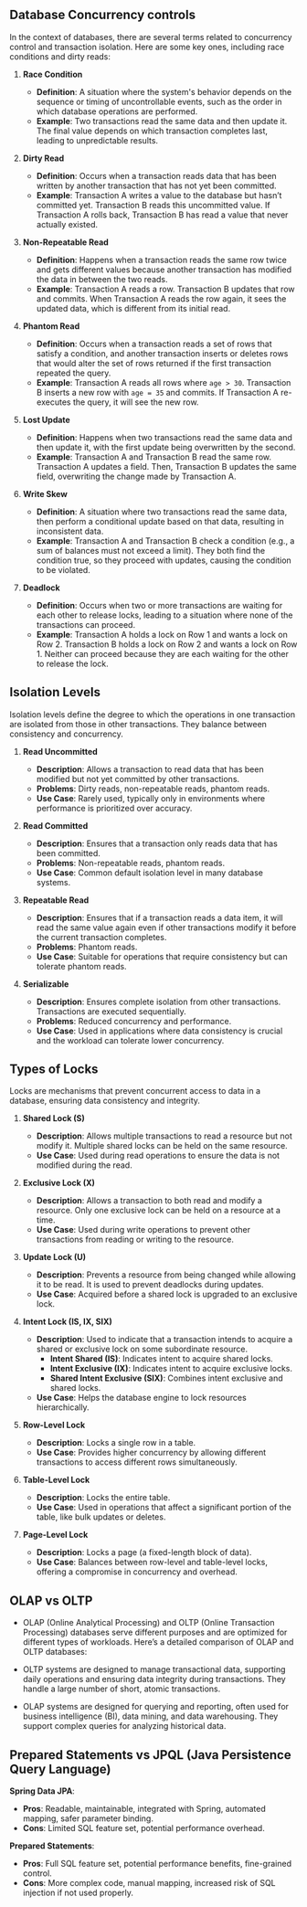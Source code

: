 ## Database Concurrency controls
In the context of databases, there are several terms related to concurrency control and transaction isolation. Here are some key ones, including race conditions and dirty reads:

1. **Race Condition**
   - **Definition**: A situation where the system's behavior depends on the sequence or timing of uncontrollable events, such as the order in which database operations are performed.
   - **Example**: Two transactions read the same data and then update it. The final value depends on which transaction completes last, leading to unpredictable results.

2. **Dirty Read**
   - **Definition**: Occurs when a transaction reads data that has been written by another transaction that has not yet been committed.
   - **Example**: Transaction A writes a value to the database but hasn’t committed yet. Transaction B reads this uncommitted value. If Transaction A rolls back, Transaction B has read a value that never actually existed.

3. **Non-Repeatable Read**
   - **Definition**: Happens when a transaction reads the same row twice and gets different values because another transaction has modified the data in between the two reads.
   - **Example**: Transaction A reads a row. Transaction B updates that row and commits. When Transaction A reads the row again, it sees the updated data, which is different from its initial read.

4. **Phantom Read**
   - **Definition**: Occurs when a transaction reads a set of rows that satisfy a condition, and another transaction inserts or deletes rows that would alter the set of rows returned if the first transaction repeated the query.
   - **Example**: Transaction A reads all rows where `age > 30`. Transaction B inserts a new row with `age = 35` and commits. If Transaction A re-executes the query, it will see the new row.

5. **Lost Update**
   - **Definition**: Happens when two transactions read the same data and then update it, with the first update being overwritten by the second.
   - **Example**: Transaction A and Transaction B read the same row. Transaction A updates a field. Then, Transaction B updates the same field, overwriting the change made by Transaction A.

6. **Write Skew**
   - **Definition**: A situation where two transactions read the same data, then perform a conditional update based on that data, resulting in inconsistent data.
   - **Example**: Transaction A and Transaction B check a condition (e.g., a sum of balances must not exceed a limit). They both find the condition true, so they proceed with updates, causing the condition to be violated.

7. **Deadlock**
   - **Definition**: Occurs when two or more transactions are waiting for each other to release locks, leading to a situation where none of the transactions can proceed.
   - **Example**: Transaction A holds a lock on Row 1 and wants a lock on Row 2. Transaction B holds a lock on Row 2 and wants a lock on Row 1. Neither can proceed because they are each waiting for the other to release the lock.



## Isolation Levels
Isolation levels define the degree to which the operations in one transaction are isolated from those in other transactions. They balance between consistency and concurrency.

1. **Read Uncommitted**
   - **Description**: Allows a transaction to read data that has been modified but not yet committed by other transactions.
   - **Problems**: Dirty reads, non-repeatable reads, phantom reads.
   - **Use Case**: Rarely used, typically only in environments where performance is prioritized over accuracy.

2. **Read Committed**
   - **Description**: Ensures that a transaction only reads data that has been committed.
   - **Problems**: Non-repeatable reads, phantom reads.
   - **Use Case**: Common default isolation level in many database systems.

3. **Repeatable Read**
   - **Description**: Ensures that if a transaction reads a data item, it will read the same value again even if other transactions modify it before the current transaction completes.
   - **Problems**: Phantom reads.
   - **Use Case**: Suitable for operations that require consistency but can tolerate phantom reads.

4. **Serializable**
   - **Description**: Ensures complete isolation from other transactions. Transactions are executed sequentially.
   - **Problems**: Reduced concurrency and performance.
   - **Use Case**: Used in applications where data consistency is crucial and the workload can tolerate lower concurrency.


## Types of Locks
Locks are mechanisms that prevent concurrent access to data in a database, ensuring data consistency and integrity.

1. **Shared Lock (S)**
   - **Description**: Allows multiple transactions to read a resource but not modify it. Multiple shared locks can be held on the same resource.
   - **Use Case**: Used during read operations to ensure the data is not modified during the read.

2. **Exclusive Lock (X)**
   - **Description**: Allows a transaction to both read and modify a resource. Only one exclusive lock can be held on a resource at a time.
   - **Use Case**: Used during write operations to prevent other transactions from reading or writing to the resource.

3. **Update Lock (U)**
   - **Description**: Prevents a resource from being changed while allowing it to be read. It is used to prevent deadlocks during updates.
   - **Use Case**: Acquired before a shared lock is upgraded to an exclusive lock.

4. **Intent Lock (IS, IX, SIX)**
   - **Description**: Used to indicate that a transaction intends to acquire a shared or exclusive lock on some subordinate resource.
     - **Intent Shared (IS)**: Indicates intent to acquire shared locks.
     - **Intent Exclusive (IX)**: Indicates intent to acquire exclusive locks.
     - **Shared Intent Exclusive (SIX)**: Combines intent exclusive and shared locks.
   - **Use Case**: Helps the database engine to lock resources hierarchically.

5. **Row-Level Lock**
   - **Description**: Locks a single row in a table.
   - **Use Case**: Provides higher concurrency by allowing different transactions to access different rows simultaneously.

6. **Table-Level Lock**
   - **Description**: Locks the entire table.
   - **Use Case**: Used in operations that affect a significant portion of the table, like bulk updates or deletes.

7. **Page-Level Lock**
   - **Description**: Locks a page (a fixed-length block of data).
   - **Use Case**: Balances between row-level and table-level locks, offering a compromise in concurrency and overhead.



## OLAP vs OLTP
- OLAP (Online Analytical Processing) and OLTP (Online Transaction Processing) databases serve different purposes and are optimized for different types of workloads. Here’s a detailed comparison of OLAP and OLTP databases:

- OLTP systems are designed to manage transactional data, supporting daily operations and ensuring data integrity during transactions. They handle a large number of short, atomic transactions.

- OLAP systems are designed for querying and reporting, often used for business intelligence (BI), data mining, and data warehousing. They support complex queries for analyzing historical data.


## Prepared Statements vs JPQL (Java Persistence Query Language)

**Spring Data JPA**:
  - **Pros**: Readable, maintainable, integrated with Spring, automated mapping, safer parameter binding.
  - **Cons**: Limited SQL feature set, potential performance overhead.

**Prepared Statements**:
  - **Pros**: Full SQL feature set, potential performance benefits, fine-grained control.
  - **Cons**: More complex code, manual mapping, increased risk of SQL injection if not used properly.
